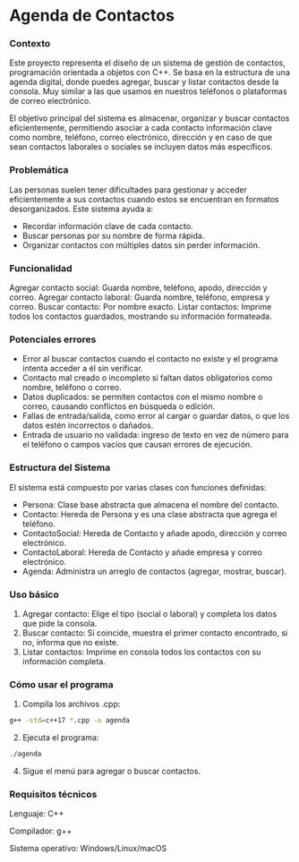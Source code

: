 # Agenda de Contactos

### Contexto
Este proyecto representa el diseño de un sistema de gestión de contactos, programación orientada a objetos con C++. Se basa en la estructura de una agenda digital, donde puedes agregar, buscar y listar contactos desde la consola. Muy similar a las que usamos en nuestros teléfonos o plataformas de correo electrónico.

El objetivo principal del sistema es almacenar, organizar y buscar contactos eficientemente, permitiendo asociar a cada contacto información clave como nombre, teléfono, correo electrónico, dirección y en caso de que sean contactos laborales o sociales se incluyen datos más específicos. 

### Problemática
Las personas suelen tener dificultades para gestionar y acceder eficientemente a sus contactos cuando estos se encuentran en formatos desorganizados.
Este sistema ayuda a:
- Recordar información clave de cada contacto.
- Buscar personas por su nombre de forma rápida.
- Organizar contactos con múltiples datos sin perder información.

### Funcionalidad

Agregar contacto social: Guarda nombre, teléfono, apodo, dirección y correo.
Agregar contacto laboral: Guarda nombre, teléfono, empresa y correo.
Buscar contacto: Por nombre exacto.
Listar contactos: Imprime todos los contactos guardados, mostrando su información formateada.

### Potenciales errores
- Error al buscar contactos cuando el contacto no existe y el programa intenta acceder a él sin verificar.
- Contacto mal creado o incompleto si faltan datos obligatorios como nombre, teléfono o correo.
- Datos duplicados: se permiten contactos con el mismo nombre o correo, causando conflictos en búsqueda o edición.
- Fallas de entrada/salida, como error al cargar o guardar datos, o que los datos estén incorrectos o dañados.
- Entrada de usuario no validada: ingreso de texto en vez de número para el teléfono o campos vacíos que causan errores de ejecución.

### Estructura del Sistema

El sistema está compuesto por varias clases con funciones definidas:

- Persona: Clase base abstracta que almacena el nombre del contacto.
- Contacto: Hereda de Persona y es una clase abstracta que agrega el teléfono.
- ContactoSocial: Hereda de Contacto y añade apodo, dirección y correo electrónico.
- ContactoLaboral: Hereda de Contacto y añade empresa y correo electrónico.
- Agenda: Administra un arreglo de contactos (agregar, mostrar, buscar).

### Uso básico

1. Agregar contacto:
Elige el tipo (social o laboral) y completa los datos que pide la consola.
2. Buscar contacto:
Si coincide, muestra el primer contacto encontrado, si no, informa que no existe.
3. Listar contactos:
Imprime en consola todos los contactos con su información completa. 

### Cómo usar el programa

1. Compila los archivos .cpp:
```bash
g++ -std=c++17 *.cpp -o agenda
```
2. Ejecuta el programa:
```bash
./agenda
```
4. Sigue el menú para agregar o buscar contactos.

### Requisitos técnicos

Lenguaje: C++

Compilador: g++

Sistema operativo: Windows/Linux/macOS

